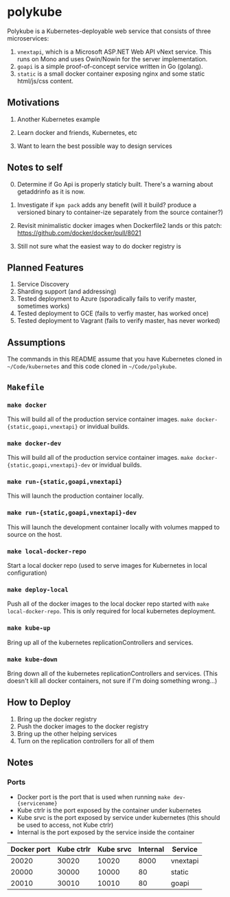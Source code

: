 # polykube

Polykube is a Kubernetes-deployable web service that consists of three microservices:

1. `vnextapi`, which is a Microsoft ASP.NET Web API vNext service. This runs on Mono and uses Owin/Nowin for the server implementation.
2. `goapi` is a simple proof-of-concept service written in Go (golang).
3. `static` is a small docker container exposing nginx and some static html/js/css content.

## Motivations

1. Another Kubernetes example

2. Learn docker and friends, Kubernetes, etc

3. Want to learn the best possible way to design services

## Notes to self

0. Determine if Go Api is properly staticly built. There's a warning about getaddrinfo as it is now.

1. Investigate if `kpm pack` adds any benefit (will it build? produce a versioned binary to container-ize separately from the source container?)

2. Revisit minimalistic docker images when Dockerfile2 lands or this patch: https://github.com/docker/docker/pull/8021

3. Still not sure what the easiest way to do docker registry is

## Planned Features

1. Service Discovery
2. Sharding support (and addressing)
3. Tested deployment to Azure (sporadically fails to verify master, sometimes works)
3. Tested deployment to GCE (fails to verfiy master, has worked once)
3. Tested deployment to Vagrant (fails to verify master, has never worked)


## Assumptions

The commands in this README assume that you have Kubernetes cloned in `~/Code/kubernetes` and this code cloned in `~/Code/polykube`.


## `Makefile`

### `make docker`
This will build all of the production service container images. `make docker-{static,goapi,vnextapi}` or invidual builds.

### `make docker-dev`
This will build all of the production service container images. `make docker-{static,goapi,vnextapi}-dev` or invidual builds.

### `make run-{static,goapi,vnextapi}`
This will launch the production container locally.

### `make run-{static,goapi,vnextapi}-dev`
This will launch the development container locally with volumes mapped to source on the host.


### `make local-docker-repo`
Start a local docker repo (used to serve images for Kubernetes in local configuration)

### `make deploy-local`
Push all of the docker images to the local docker repo started with `make local-docker-repo`. This is only required for local kubernetes deployment.


### `make kube-up`
Bring up all of the kubernetes replicationControllers and services.

### `make kube-down`
Bring down all of the kubernetes replicationControllers and services. (This doesn't kill all docker containers, not sure if I'm doing something wrong...)


## How to Deploy

1. Bring up the docker registry
2. Push the docker images to the docker registry
3. Bring up the other helping services
4. Turn on the replication controllers for all of them

## Notes

### Ports

- Docker port is the port that is used when running `make dev-{servicename}`
- Kube ctrlr is the port exposed by the container under kubernetes
- Kube srvc is the port exposed by service under kubernetes (this should be used to access, not Kube ctrlr)
- Internal is the port exposed by the service inside the container

Docker port | Kube ctrlr | Kube srvc | Internal | Service
------------|------------|-----------|-----------|--------
      20020 |      30020 |     10020 |     8000 | vnextapi
      20000 |      30000 |     10000 |       80 | static
      20010 |      30010 |     10010 |       80 | goapi
